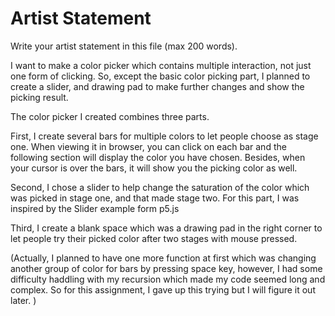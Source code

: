 # Artist Statement

Write your artist statement in this file (max 200 words).

I want to make a color picker which contains multiple interaction, not just one form of clicking. So, except the basic color picking part, I planned to create a slider, and drawing pad to make further changes and show the picking result.

The color picker I created combines three parts.

First, I create several bars for multiple colors to let people choose as stage one. When viewing it in browser, you can click on each bar and the following section will display the color you have chosen. Besides, when your cursor is over the bars, it will show you the picking color as well.

Second, I chose a slider to help change the saturation of the color which was picked in stage one, and that made stage two. For this part, I was inspired by the Slider example form p5.js

Third, I create a blank space which was a drawing pad in the right corner to let people try their picked color after two stages with mouse pressed. 


(Actually, I planned to have one more function at first which was changing another group of color for bars by pressing space key, however, I had some difficulty haddling with my recursion which made my code seemed long and complex. So for this assignment, I gave up this trying but I will figure it out later. )
